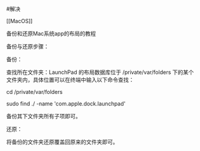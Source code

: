    
#解决 

[[MacOS]]
  

备份和还原Mac系统app的布局的教程

备份与还原步骤：

备份：

查找所在文件夹：LaunchPad 的布局数据库位于 /private/var/folders 下的某个文件夹内，具体位置可以在终端中输入以下命令查找：

cd /private/var/folders

sudo find ./ -name 'com.apple.dock.launchpad'

备份其下文件夹所有子项即可。

还原：

将备份的文件夹还原覆盖回原来的文件夹即可。